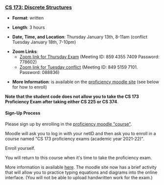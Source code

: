 <!---
Feel free to change this link if there is something more appropriate.
Do not change the anchor name.
-->

### <a name="CS173" class="anchor"></a>[CS 173: Discrete Structures](https://wiki.illinois.edu/wiki/display/cs173/Home)

* **Format**: written
<!--- -->
* **Length**: 3 hours
<!--- -->
* **Date, Time, and Location**:  Thursday January 13th, 8-11am (conflict Tuesday January 18th, 7-10pm)
<!--- -->
* **Zoom Links**: 
   * [Zoom link for Thursday Exam](https://illinois.zoom.us/j/85943557409?pwd=NE93ekNmZ2JXQjZrNXl1S2J5Y0pMZz09) (Meeting ID: 859 4355 7409 Password: 778602)
   * [Zoom link for Tuesday conflict](https://illinois.zoom.us/j/84951597101?pwd=NC91Vlk0WElYTTRZV3JHVmRSQklMdz09) (Meeting ID: 849 5159 7101. Password: 088836)

<!--- -->
* **More Information**: is available on the [proficiency moodle site](https://learn.illinois.edu/course/view.php?id=60633) (see below for how to enroll)

**Note that the student code does not allow you to take the CS 173 Proficiency Exam after taking either CS 225 or CS 374**.

#### Sign-Up Process


Please sign up by enrolling in the [proficiency moodle "course"](https://learn.illinois.edu/course/view.php?id=60633).
<!--- -->
Moodle will ask you to log in with your netID and then ask you to enroll in a
course named "CS 173 proficiency exams (academic year 2021-22)".
<!--- -->
Enroll yourself.
<!--- -->
You will return to this course when it's time to take the proficiency
exam.


More information is available [here](https://wiki.illinois.edu/wiki/display/cs173/Home).   The moodle site now has a brief activity that will allow you to practice typing equations and diagrams into the online interface.    (You will not be able to upload handwritten work for the exam.)

